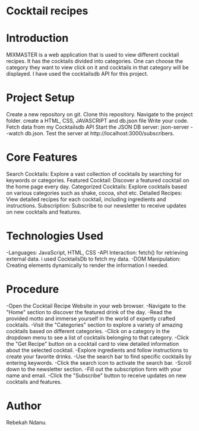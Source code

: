 # Cocktail recipes
# Introduction
MIXMASTER is a web application that is used to view different cocktail recipes.
It has the cocktails divided into categories. One can choose the category they want to view click on it and cocktails in that category will be displayed. I have used the cocktailsdb API for this project.

# Project Setup
Create a new repository on git.
Clone this repository.
Navigate to the project folder.
create a HTML, CSS, JAVASCRIPT and db.json file
Write your code.
Fetch data from my Cocktailsdb API
Start the JSON DB server: json-server --watch db.json.
Test the server at http://localhost:3000/subscribers.

# Core Features
Search Cocktails: Explore a vast collection of cocktails by searching for keywords or categories.
Featured Cocktail: Discover a featured cocktail on the home page every day.
Categorized Cocktails: Explore cocktails based on various categories such as shake, cocoa, shot etc.
Detailed Recipes: View detailed recipes for each cocktail, including ingredients and instructions.
Subscription: Subscribe to our newsletter to receive updates on new cocktails and features.

# Technologies Used
-Languages: JavaScript, HTML, CSS
-API Interaction: fetch() for retrieving external data. i used CocktailsDb to fetch my data.
-DOM Manipulation: Creating elements dynamically to render the information I needed.


# Procedure
-Open the Cocktail Recipe Website in your web browser.
-Navigate to the "Home" section to discover the featured drink of the day.
-Read the provided motto and immerse yourself in the world of expertly crafted cocktails.
-Visit the "Categories" section to explore a variety of amazing cocktails based on different categories.
-Click on a category in the dropdown menu to see a list of cocktails belonging to that category.
-Click the "Get Recipe" button on a cocktail card to view detailed information about the selected cocktail.
-Explore ingredients and follow instructions to create your favorite drinks.
-Use the search bar to find specific cocktails by entering keywords.
-Click the search icon to activate the search bar.
-Scroll down to the newsletter section.
-Fill out the subscription form with your name and email.
-Click the "Subscribe" button to receive updates on new cocktails and features.


# Author
Rebekah Ndanu.